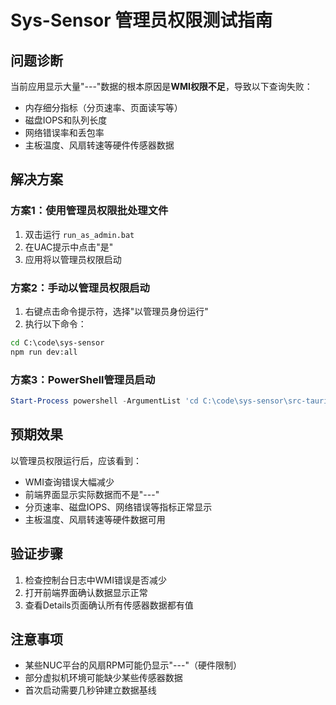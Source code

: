 # Sys-Sensor 管理员权限测试指南

## 问题诊断
当前应用显示大量"---"数据的根本原因是**WMI权限不足**，导致以下查询失败：
- 内存细分指标（分页速率、页面读写等）
- 磁盘IOPS和队列长度
- 网络错误率和丢包率
- 主板温度、风扇转速等硬件传感器数据

## 解决方案

### 方案1：使用管理员权限批处理文件
1. 双击运行 `run_as_admin.bat`
2. 在UAC提示中点击"是"
3. 应用将以管理员权限启动

### 方案2：手动以管理员权限启动
1. 右键点击命令提示符，选择"以管理员身份运行"
2. 执行以下命令：
```cmd
cd C:\code\sys-sensor
npm run dev:all
```

### 方案3：PowerShell管理员启动
```powershell
Start-Process powershell -ArgumentList 'cd C:\code\sys-sensor\src-tauri; cargo run' -Verb RunAs
```

## 预期效果
以管理员权限运行后，应该看到：
- WMI查询错误大幅减少
- 前端界面显示实际数据而不是"---"
- 分页速率、磁盘IOPS、网络错误等指标正常显示
- 主板温度、风扇转速等硬件数据可用

## 验证步骤
1. 检查控制台日志中WMI错误是否减少
2. 打开前端界面确认数据显示正常
3. 查看Details页面确认所有传感器数据都有值

## 注意事项
- 某些NUC平台的风扇RPM可能仍显示"---"（硬件限制）
- 部分虚拟机环境可能缺少某些传感器数据
- 首次启动需要几秒钟建立数据基线
